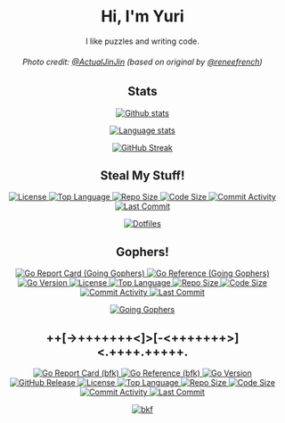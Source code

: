 <!-- Unless otherwise specified, (C) Yuri Norwood, under the Unlicense. -->

<!--
  Although I like to strictly adhear to a policy of only writing Markdown code
  within .md files, I'm making a unique exception here as this is a community
  facing file with the explicit purpose of being a personal profile.
-->

<h1 align="center">Hi, I'm Yuri</h1>

<p align="center">
  I like puzzles and writing code.
</p>

<h6 align="center">
  Photo credit: <a href="https://twitter.com/ActualJinJin">@ActualJinJin</a>
  (based on original by <a href="https://twitter.com/reneefrench">@reneefrench</a>)
</h6>

<h2 align="center">Stats</h2>

<p align="center">
  <a href="https://github.com/yuri-norwood">
    <img alt="Github stats" src="https://github-readme-stats.vercel.app/api?username=yuri-norwood&count_private=true&show_icons=true&theme=dark&include_all_commits=true&hide_border=true" />
  </a>
</p>

<p align="center">
  <a href="https://github.com/yuri-norwood">
    <img alt="Language stats" src="https://github-readme-stats.vercel.app/api/top-langs?username=yuri-norwood&count_private=true&show_icons=true&theme=dark&layout=compact&card_width=445&hide=css&langs_count=10&hide_border=true" />
  </a>
</p>

<p align="center">
  <a href="https://github.com/yuri-norwood">
    <img alt="GitHub Streak" src="https://github-readme-streak-stats.herokuapp.com/?user=yuri-norwood&theme=dark&hide_border=true" />
  </a>
</p>

<h2 align="center">Steal My Stuff!</h2>

<p align="center">
  <a href="https://github.com/yuri-norwood/dotfiles/blob/main/LICENSE">
    <img alt="License" src="https://img.shields.io/github/license/yuri-norwood/dotfiles" />
  </a>
  <a href="https://github.com/yuri-norwood/dotfiles">
    <img alt="Top Language" src="https://img.shields.io/github/languages/top/yuri-norwood/dotfiles" />
  </a>
  <a href="https://github.com/yuri-norwood/dotfiles/archive/main.tar.gz">
    <img alt="Repo Size" src="https://img.shields.io/github/repo-size/yuri-norwood/dotfiles" />
  </a>
  <a href="https://github.com/yuri-norwood/dotfiles">
    <img alt="Code Size" src="https://img.shields.io/github/languages/code-size/yuri-norwood/dotfiles" />
  </a>
  <a href="https://github.com/yuri-norwood/dotfiles/commits">
    <img alt="Commit Activity" src="https://img.shields.io/github/commit-activity/w/yuri-norwood/dotfiles" />
  </a>
  <a href="https://github.com/yuri-norwood/dotfiles/commits">
    <img alt="Last Commit" src="https://img.shields.io/github/last-commit/yuri-norwood/dotfiles" />
  </a>
</p>

<p align="center">
  <a href="https://github.com/yuri-norwood/dotfiles">
    <img alt="Dotfiles" src="https://github-readme-stats.vercel.app/api/pin/?username=yuri-norwood&repo=dotfiles&theme=dark" />
  </a>
</p>

<h2 align="center">Gophers!</h2>

<p align="center">
  <a href="https://goreportcard.com/report/github.com/yuri-norwood/going-gophers">
    <img alt="Go Report Card (Going Gophers)" src="https://goreportcard.com/badge/github.com/yuri-norwood/going-gophers" />
  </a>
  <a href="https://pkg.go.dev/github.com/yuri-norwood/going-gophers">
    <img alt="Go Reference (Going Gophers)" src="https://pkg.go.dev/badge/github.com/yuri-norwood/going-gophers.svg" />
  </a>
  <a href="https://github.com/yuri-norwood/going-gophers/blob/main/go.mod">
    <img alt="Go Version" src="https://img.shields.io/github/go-mod/go-version/yuri-norwood/going-gophers" />
  </a>
  <a href="https://github.com/yuri-norwood/going-gophers/blob/main/LICENSE">
    <img alt="License" src="https://img.shields.io/github/license/yuri-norwood/going-gophers" />
  </a>
  <a href="https://github.com/yuri-norwood/going-gophers">
    <img alt="Top Language" src="https://img.shields.io/github/languages/top/yuri-norwood/going-gophers" />
  </a>
  <a href="https://github.com/yuri-norwood/going-gophers/archive/main.tar.gz">
    <img alt="Repo Size" src="https://img.shields.io/github/repo-size/yuri-norwood/going-gophers" />
  </a>
  <a href="https://github.com/yuri-norwood/going-gophers">
    <img alt="Code Size" src="https://img.shields.io/github/languages/code-size/yuri-norwood/going-gophers" />
  </a>
  <a href="https://github.com/yuri-norwood/going-gophers/commits">
    <img alt="Commit Activity" src="https://img.shields.io/github/commit-activity/w/yuri-norwood/going-gophers" />
  </a>
  <a href="https://github.com/yuri-norwood/going-gophers/commits">
    <img alt="Last Commit" src="https://img.shields.io/github/last-commit/yuri-norwood/going-gophers" />
  </a>
</p>

<p align="center">
  <a href="https://github.com/yuri-norwood/going-gophers">
    <img alt="Going Gophers" src="https://github-readme-stats.vercel.app/api/pin/?username=yuri-norwood&repo=going-gophers&theme=dark" />
  </a>
</p>

<h2 align="center">++[->+++++++<]>[-<+++++++>]<.++++.+++++.</h2>

<p align="center">
  <a href="https://goreportcard.com/report/github.com/yuri-norwood/bfk">
    <img alt="Go Report Card (bfk)" src="https://goreportcard.com/badge/github.com/yuri-norwood/bfk" />
  </a>
  <a href="https://pkg.go.dev/github.com/yuri-norwood/bfk">
    <img alt="Go Reference (bfk)" src="https://pkg.go.dev/badge/github.com/yuri-norwood/bfk.svg" />
  </a>
  <a href="https://github.com/yuri-norwood/bfk/blob/main/go.mod">
    <img alt="Go Version" src="https://img.shields.io/github/go-mod/go-version/yuri-norwood/bfk" />
  </a>
  <a href="https://github.com/yuri-norwood/bfk/releases/latest">
    <img alt="GitHub Release" src="https://img.shields.io/github/v/release/yuri-norwood/bfk?include_prereleases" />
  </a>
  <a href="https://github.com/yuri-norwood/bfk/blob/main/LICENSE">
    <img alt="License" src="https://img.shields.io/github/license/yuri-norwood/bfk" />
  </a>
  <a href="https://github.com/yuri-norwood/bfk">
    <img alt="Top Language" src="https://img.shields.io/github/languages/top/yuri-norwood/bfk" />
  </a>
  <a href="https://github.com/yuri-norwood/bfk/archive/main.tar.gz">
    <img alt="Repo Size" src="https://img.shields.io/github/repo-size/yuri-norwood/bfk" />
  </a>
  <a href="https://github.com/yuri-norwood/bfk">
    <img alt="Code Size" src="https://img.shields.io/github/languages/code-size/yuri-norwood/bfk" />
  </a>
  <a href="https://github.com/yuri-norwood/bfk/commits">
    <img alt="Commit Activity" src="https://img.shields.io/github/commit-activity/w/yuri-norwood/bfk" />
  </a>
  <a href="https://github.com/yuri-norwood/bfk/commits">
    <img alt="Last Commit" src="https://img.shields.io/github/last-commit/yuri-norwood/bfk" />
  </a>
</p>

<p align="center">
  <a href="https://github.com/yuri-norwood/bfk">
    <img alt="bkf" src="https://github-readme-stats.vercel.app/api/pin/?username=yuri-norwood&repo=bfk&theme=dark" />
  </a>
</p>
